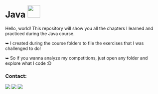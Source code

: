 # Java <img src="https://cdn.jsdelivr.net/gh/devicons/devicon/icons/java/java-original.svg" width="40" height="40" />
                    
Hello, world! This repository will show you all the chapters I learned and practiced during the Java course. 
  
  ➥ I created during the course folders to file the exercises that I was challenged to do! 
  
  ➥ So if you wanna analyze my competitions, just open any folder and explore what I code :D 

### Contact:

<div>
<a href="https://www.instagram.com/diofer/" target="_blank"><img src="https://img.shields.io/badge/-Instagram-%23E4405F?style=for-the-badge&logo=instagram&logoColor=white" target="_blank"></a>
<a href = "mailto:dioferteonilo@gmail.com"><img src="https://img.shields.io/badge/Gmail-D14836?style=for-the-badge&logo=gmail&logoColor=white" target="_blank"></a>
<a href="https://www.linkedin.com/in/dioferteonilo/" target="_blank"><img src="https://img.shields.io/badge/-LinkedIn-%230077B5?style=for-the-badge&logo=linkedin&logoColor=white" target="_blank"></a>   
</div>
